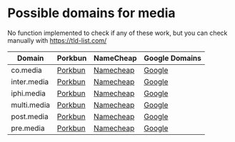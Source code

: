# Possible domains for media

No function implemented to check if any of these work, but you can check manually with https://tld-list.com/

| Domain | Porkbun | NameCheap | Google Domains |
|---|---|---|---|
| co.media | [Porkbun](https://porkbun.com/checkout/search?prb=e814663da1&tlds=&idnLanguage=&search=search&q=co.media) | [Namecheap](https://www.namecheap.com/domains/registration/results/?domain=co.media) | [Google](https://domains.google.com/registrar/search?searchTerm=co.media) |
| inter.media | [Porkbun](https://porkbun.com/checkout/search?prb=e814663da1&tlds=&idnLanguage=&search=search&q=inter.media) | [Namecheap](https://www.namecheap.com/domains/registration/results/?domain=inter.media) | [Google](https://domains.google.com/registrar/search?searchTerm=inter.media) |
| iphi.media | [Porkbun](https://porkbun.com/checkout/search?prb=e814663da1&tlds=&idnLanguage=&search=search&q=iphi.media) | [Namecheap](https://www.namecheap.com/domains/registration/results/?domain=iphi.media) | [Google](https://domains.google.com/registrar/search?searchTerm=iphi.media) |
| multi.media | [Porkbun](https://porkbun.com/checkout/search?prb=e814663da1&tlds=&idnLanguage=&search=search&q=multi.media) | [Namecheap](https://www.namecheap.com/domains/registration/results/?domain=multi.media) | [Google](https://domains.google.com/registrar/search?searchTerm=multi.media) |
| post.media | [Porkbun](https://porkbun.com/checkout/search?prb=e814663da1&tlds=&idnLanguage=&search=search&q=post.media) | [Namecheap](https://www.namecheap.com/domains/registration/results/?domain=post.media) | [Google](https://domains.google.com/registrar/search?searchTerm=post.media) |
| pre.media | [Porkbun](https://porkbun.com/checkout/search?prb=e814663da1&tlds=&idnLanguage=&search=search&q=pre.media) | [Namecheap](https://www.namecheap.com/domains/registration/results/?domain=pre.media) | [Google](https://domains.google.com/registrar/search?searchTerm=pre.media) |
